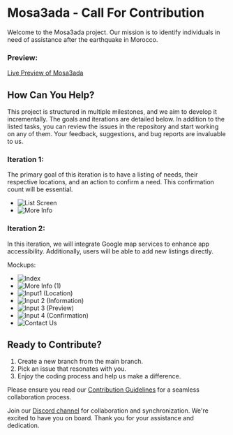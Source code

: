 # Mosa3ada - Call For Contribution

Welcome to the Mosa3ada project. Our mission is to identify individuals in need of assistance after the earthquake in Morocco.

### Preview:

[Live Preview of Mosa3ada](https://mosa3ada.ma)

## How Can You Help?

This project is structured in multiple milestones, and we aim to develop it incrementally. The goals and iterations are detailed below. In addition to the listed tasks, you can review the issues in the repository and start working on any of them. Your feedback, suggestions, and bug reports are invaluable to us.

### Iteration 1:

The primary goal of this iteration is to have a listing of needs, their respective locations, and an action to confirm a need. This confirmation count will be essential.

- ![List Screen](https://github.com/BizTech-Morocco/mosa3ada.biztech.ma/assets/24813026/74233cf0-9b23-447f-af26-72c381e0663c)
- ![More Info](https://github.com/BizTech-Morocco/mosa3ada.biztech.ma/assets/24813026/6e66d425-2d80-41ff-b6af-c4cd497d7495)

### Iteration 2:

In this iteration, we will integrate Google map services to enhance app accessibility. Additionally, users will be able to add new listings directly.

Mockups:

- ![Index](https://github.com/BizTech-Morocco/mosa3ada.biztech.ma/assets/24813026/c47b8f2b-1b35-4058-b3af-4566e609c21c)
- ![More Info (1)](https://github.com/BizTech-Morocco/mosa3ada.biztech.ma/assets/24813026/9ac85411-8476-4804-bf53-66c29b911bf7)
- ![Input1 (Location)](https://github.com/BizTech-Morocco/mosa3ada.biztech.ma/assets/24813026/3468bebb-a12d-4705-a942-07d8c003869b)
- ![Input 2 (Information)](https://github.com/BizTech-Morocco/mosa3ada.biztech.ma/assets/24813026/76662253-caf7-4f21-98d2-91dc3d0b5872)
- ![Input 3 (Preview)](https://github.com/BizTech-Morocco/mosa3ada.biztech.ma/assets/24813026/96514973-2c9e-449b-9b3c-604d71de8cd3)
- ![Input 4 (Confirmation)](https://github.com/BizTech-Morocco/mosa3ada.biztech.ma/assets/24813026/05dab3c7-f59f-4412-8244-42a62e70d9f5)
- ![Contact Us](https://github.com/BizTech-Morocco/mosa3ada.biztech.ma/assets/24813026/ec1f5bed-0122-4d71-8863-b0fb5ed54447)

## Ready to Contribute?

1. Create a new branch from the main branch.
2. Pick an issue that resonates with you.
3. Enjoy the coding process and help us make a difference.

Please ensure you read our [Contribution Guidelines](/contribution.md) for a seamless collaboration process.

Join our [Discord channel](https://discord.gg/F2sAjBvX) for collaboration and synchronization. We're excited to have you on board. Thank you for your assistance and dedication.
